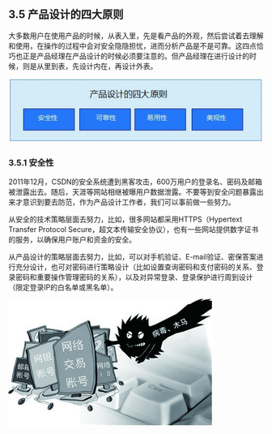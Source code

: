## 3.5 产品设计的四大原则

大多数用户在使用产品的时候，从表入里，先是看产品的外观，然后尝试着去理解和使用，在操作的过程中会对安全隐隐担忧，进而分析产品是不是可靠。这四点恰巧也正是产品经理在产品设计的时候必须要注意的。但产品经理在进行设计的时候，则是从里到表，先设计内在，再设计外表。

![](images/image02030.jpeg)

### 3.5.1 安全性

2011年12月，CSDN的安全系统遭到黑客攻击，600万用户的登录名、密码及邮箱被泄露出去。随后，天涯等网站相继被曝用户数据泄露。不要等到安全问题暴露出来才意识到要去防范，作为产品设计工作者，我们可以事前做一些努力。

从安全的技术策略层面去努力，比如，很多网站都采用HTTPS（Hypertext Transfer Protocol Secure，超文本传输安全协议），也有一些网站提供数字证书的服务，以确保用户账户和资金的安全。

从产品设计的策略层面去努力，比如，可以对手机验证、E-mail验证、密保答案进行充分设计，也可对密码进行策略设计（比如设置查询密码和支付密码的关系、登录密码和重要操作管理密码的关系），以及对异常登录、登录保护进行周到设计（限定登录IP的白名单或黑名单）。

![](images/image02031.jpeg)
